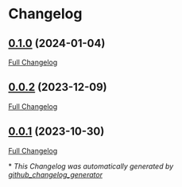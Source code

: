 # Changelog

## [0.1.0](https://github.com/buluma/ansible-role-enpass/tree/0.1.0) (2024-01-04)

[Full Changelog](https://github.com/buluma/ansible-role-enpass/compare/0.0.2...0.1.0)

## [0.0.2](https://github.com/buluma/ansible-role-enpass/tree/0.0.2) (2023-12-09)

[Full Changelog](https://github.com/buluma/ansible-role-enpass/compare/0.0.1...0.0.2)

## [0.0.1](https://github.com/buluma/ansible-role-enpass/tree/0.0.1) (2023-10-30)

[Full Changelog](https://github.com/buluma/ansible-role-enpass/compare/6e01e1c2921028a2e65d4753c02d40e5d4519aef...0.0.1)



\* *This Changelog was automatically generated by [github_changelog_generator](https://github.com/github-changelog-generator/github-changelog-generator)*
